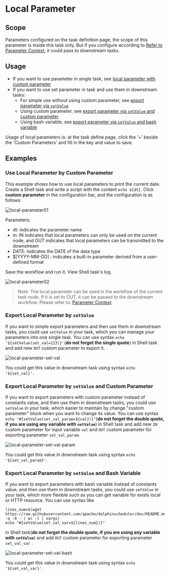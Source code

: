 # Local Parameter

## Scope

Parameters configured on the task definition page, the scope of this parameter is inside this task only. But if you configure according to [Refer to Parameter Context](context.md), it could pass to downstream tasks.

## Usage

* If you want to use parameter in single task, see [local parameter with custom parameter](#use-local-parameter-by-custom-parameter)
* If you want to use set parameter in task and use them in downstream tasks:
  * For simple use without using custom parameter, see [export parameter via `setValue`](#export-local-parameter-by-setvalue)
  * Using custom parameter, see [export parameter via `setValue` and custom parameter](#export-local-parameter-by-setvalue-and-custom-parameter)
  * Using bash variable, see [export parameter via `setValue` and bash variable](#export-local-parameter-by-setvalue-and-bash-variable)

Usage of local parameters is: at the task define page, click the '+' beside the 'Custom Parameters' and fill in the key and value to save.

## Examples

### Use Local Parameter by Custom Parameter

This example shows how to use local parameters to print the current date. Create a Shell task and write a script with the content `echo ${dt}`. Click **custom parameter** in the configuration bar, and the configuration is as follows:

![local-parameter01](/img/new_ui/dev/parameter/local_parameter01.png)

Parameters:

- dt: indicates the parameter name
- in: IN indicates that local parameters can only be used on the current node, and OUT indicates that local parameters can be transmitted to the downstream
- DATE: indicates the DATE of the data type
- $[YYYY-MM-DD] : indicates a built-in parameter derived from a user-defined format

Save the workflow and run it. View Shell task's log.

![local-parameter02](/img/new_ui/dev/parameter/local_parameter02.png)

> Note: The local parameter can be used in the workflow of the current task node. If it is set to OUT, it can be passed to the downstream workflow. Please refer to: [Parameter Context](context.md)

### Export Local Parameter by `setValue`

If you want to simple export parameters and then use them in downstream tasks, you could use `setValue` in your task, which
you can manage your parameters into one single task. You can use syntax `echo '${setValue(set_val=123)}'`(**do not forget the
single quote**) in Shell task and add new `OUT` custom parameter to export it.

![local-parameter-set-val](/img/new_ui/dev/parameter/local_param_set_val.png)

You could get this value in downstream task using syntax `echo '${set_val}'`.

### Export Local Parameter by `setValue` and Custom Parameter

If you want to export parameters with custom parameter instead of constants value, and then use them in downstream tasks,
you could use `setValue` in your task, which easier to maintain by change "custom parameter" block when you want to
change its value. You can use syntax `echo "#{setValue(set_val_param=${val})}"`(**do not forget the double quote, if you are
using any variable with `setValue`**) in Shell task and add new `IN` custom parameter for input variable `val` and `OUT` custom
parameter for exporting parameter `set_val_param`.

![local-parameter-set-val-param](/img/new_ui/dev/parameter/local_param_set_val_custom.png)

You could get this value in downstream task using syntax `echo '${set_val_param}'`.

### Export Local Parameter by `setValue` and Bash Variable

If you want to export parameters with bash variable instead of constants value, and then use them in downstream tasks,
you could use `setValue` in your task, which more flexible such as you can get variable for exists local or HTTP resource.
You can use syntax like 

```shell
lines_num=$(wget https://raw.githubusercontent.com/apache/dolphinscheduler/dev/README.md -q -O - | wc -l | xargs)
echo "#{setValue(set_val_var=${lines_num})}"
```

in Shell task(**do not forget the double quote, if you are using any variable with `setValue`**) and add `OUT` custom parameter
for exporting parameter `set_val_var`
.

![local-parameter-set-val-bash](/img/new_ui/dev/parameter/local_param_set_val_bash.png)

You could get this value in downstream task using syntax `echo '${set_val_var}'`.
